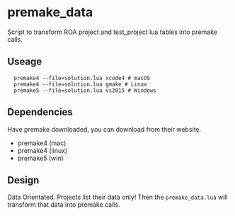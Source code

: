 # premake_data

Script to transform ROA project and test_project lua tables into premake calls.

## Useage

```
  premake4 --file=solution.lua xcode4 # macOS
  premake4 --file=solution.lua gmake # Linux
  premake5 --file=solution.lua vs2015 # Windows
```

## Dependencies

  Have premake downloaded, you can download from their website.

  - premake4 (mac)
  - premake4 (linux)
  - premake5 (win)

## Design

Data Orientated. Projects list their data only! Then the `premake_data.lua` will transform that data into premake calls.
